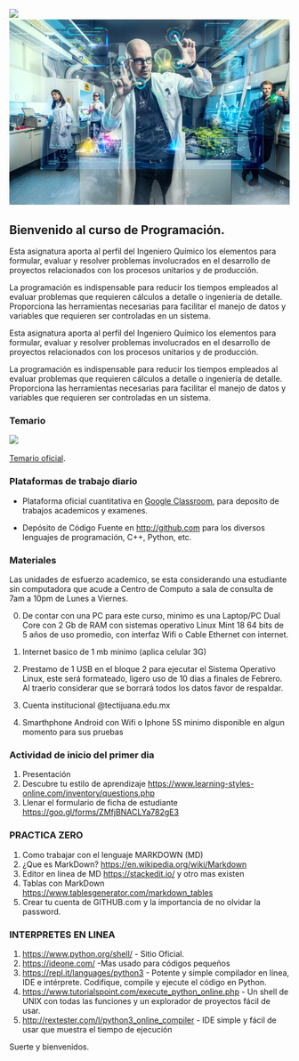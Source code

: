 ![](http://tectijuana.edu.mx/wp-content/uploads/2014/11/Heading-Quimica.png)
![](imagenes/IntroQ.PNG)

## Bienvenido al curso de Programación.

Esta asignatura aporta al perfil del Ingeniero Químico los elementos para formular, evaluar y resolver problemas involucrados en el desarrollo de proyectos relacionados con los procesos unitarios y de producción.

La programación es indispensable para reducir los tiempos empleados al evaluar problemas que requieren cálculos a detalle o ingeniería de detalle. Proporciona las herramientas necesarias para facilitar el manejo de datos y variables que requieren ser controladas en un sistema.

Esta asignatura aporta al perfil del Ingeniero Químico los elementos para formular, evaluar y resolver problemas involucrados en el desarrollo de proyectos relacionados con los procesos unitarios y de producción.

La programación es indispensable para reducir los tiempos empleados al evaluar problemas que requieren cálculos a detalle o ingeniería de detalle. Proporciona las herramientas necesarias para facilitar el manejo de datos y variables que requieren ser controladas en un sistema.

### Temario

![](imagenes/PtemarioQ.PNG)

[Temario oficial](http://itvillahermosa.edu.mx/docs/oferta/ingquimica/temario2010/1ERSEMESTRE/Programacion.pdf).

### Plataformas de trabajo diario

- Plataforma oficial cuantitativa en [Google Classroom](https://classroom.google.com), para deposito de trabajos academicos y examenes.

- Depósito de Código Fuente en http://github.com para los diversos lenguajes de programación, C++,  Python, etc.



### Materiales
Las unidades de esfuerzo academico, se esta considerando una estudiante sin computadora que acude a Centro de Computo a sala de consulta de 7am a 10pm de Lunes a Viernes.

0. De contar con una PC para este curso, minimo es una Laptop/PC Dual Core con 2 Gb de RAM con sistemas operativo Linux Mint 18 64 bits de 5 años de uso promedio, con interfaz Wifi o Cable Ethernet con internet.

1. Internet basico de 1 mb minimo (aplica celular 3G) 

2. Prestamo de 1 USB en el bloque 2 para ejecutar el Sistema Operativo Linux, este será formateado, ligero uso de 10 dias a finales de Febrero. Al traerlo considerar que se borrará todos los datos favor de respaldar.

3. Cuenta institucional @tectijuana.edu.mx

4. Smarthphone Android con Wifi o Iphone 5S minimo disponible en algun momento para sus pruebas

### Actividad de inicio del primer dia
1. Presentación
2. Descubre tu estilo de aprendizaje https://www.learning-styles-online.com/inventory/questions.php
3. Llenar el formulario de ficha de estudiante https://goo.gl/forms/ZMfjBNACLYa782gE3

### PRACTICA ZERO
1. Como trabajar con el lenguaje MARKDOWN  (MD)
2. ¿Que es MarkDown? https://en.wikipedia.org/wiki/Markdown
3. Editor en linea de MD  https://stackedit.io/  y otro mas existen
4. Tablas con MarkDown  https://www.tablesgenerator.com/markdown_tables
5. Crear tu cuenta de GITHUB.com y la importancia de no olvidar la password.

### INTERPRETES EN LINEA

1.  https://www.python.org/shell/ - Sitio Oficial.
2.  https://ideone.com/ -Mas usado para códigos pequeños
3.  https://repl.it/languages/python3 - Potente y simple compilador en línea, IDE e intérprete. Codifique, compile y ejecute el código en Python.
4.  https://www.tutorialspoint.com/execute_python_online.php - Un shell de UNIX con todas las funciones y un explorador de proyectos fácil de usar.
5.  http://rextester.com/l/python3_online_compiler - IDE simple y fácil de usar que muestra el tiempo de ejecución

Suerte y bienvenidos.
